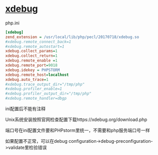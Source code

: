 # [xdebug](http://www.php.cn/jishu/php/410116.html)



php.ini

```ini
[xdebug]
zend_extension = /usr/local/lib/php/pecl/20170718/xdebug.so
#xdebug.remote_connect_back=1
#xdebug.remote_autostart=1
xdebug.collect_params=1
xdebug.collect_return=1
xdebug.remote_enable =1
xdebug.remote_port=9018
xdebug.idekey = PHPSTORM
xdebug.remote_host=localhost
xdebug.auto_trace=1
#xdebug.trace_output_dir="/tmp/php"
#xdebug.profiler_enable=1
#xdebug.profiler_output_dir="/tmp/php"
#xdebug.remote_handler=dbgp
```



ini配置后不能有注释

Unix系统安装按照官网检查配置下载https://xdebug.org/download.php

端口号在ini配置文件要和PHPstorm里统一，不需要和php服务端口号一样

如果配置不正常，可以在debug configuration->debug-preconfiguration->validate里检验错误